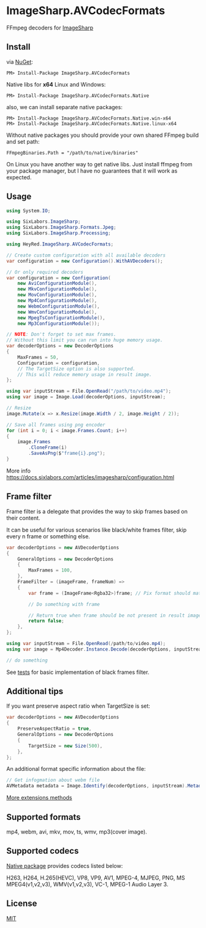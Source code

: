 # ImageSharp.AVCodecFormats
FFmpeg decoders for [ImageSharp](https://github.com/SixLabors/ImageSharp)

## Install
via [NuGet](https://www.nuget.org/packages/ImageSharp.AVCodecFormats):
```
PM> Install-Package ImageSharp.AVCodecFormats
```
Native libs for **x64** Linux and Windows:
```
PM> Install-Package ImageSharp.AVCodecFormats.Native
```
also, we can install separate native packages:

```
PM> Install-Package ImageSharp.AVCodecFormats.Native.win-x64
PM> Install-Package ImageSharp.AVCodecFormats.Native.linux-x64
```

Without native packages you should provide your own shared FFmpeg build and set path:

`FFmpegBinaries.Path = "/path/to/native/binaries"`

On Linux you have another way to get native libs. Just install ffmpeg from your package manager, but I have no guarantees that it will work as expected.

## Usage

```C#
using System.IO;

using SixLabors.ImageSharp;
using SixLabors.ImageSharp.Formats.Jpeg;
using SixLabors.ImageSharp.Processing;

using HeyRed.ImageSharp.AVCodecFormats;

// Create custom configuration with all available decoders
var configuration = new Configuration().WithAVDecoders();

// Or only required decoders
var configuration = new Configuration(
    new AviConfigurationModule(),
    new MkvConfigurationModule(),
    new MovConfigurationModule(),
    new Mp4ConfigurationModule(),
    new WebmConfigurationModule(),
    new WmvConfigurationModule(),
    new MpegTsConfigurationModule(),
    new Mp3ConfigurationModule());

// NOTE: Don't forget to set max frames.
// Without this limit you can run into huge memory usage.
var decoderOptions = new DecoderOptions
{
    MaxFrames = 50,
    Configuration = configuration,
    // The TargetSize option is also supported. 
    // This will reduce memory usage in result image.   
};

using var inputStream = File.OpenRead("/path/to/video.mp4");
using var image = Image.Load(decoderOptions, inputStream);

// Resize
image.Mutate(x => x.Resize(image.Width / 2, image.Height / 2)); 

// Save all frames using png encoder
for (int i = 0; i < image.Frames.Count; i++)
{
    image.Frames
        .CloneFrame(i)
        .SaveAsPng($"frame{i}.png");
}
```
More info <https://docs.sixlabors.com/articles/imagesharp/configuration.html>

## Frame filter
Frame filter is a delegate that provides the way to skip frames based on their content.

It can be useful for various scenarios like black/white frames filter, skip every n frame or something else.

```C#
var decoderOptions = new AVDecoderOptions
{
    GeneralOptions = new DecoderOptions
    {
        MaxFrames = 100,
    },
    FrameFilter = (imageFrame, frameNum) =>
    {
        var frame = (ImageFrame<Rgba32>)frame; // Pix format should match with Load/Decode methods

        // Do something with frame

        // Return true when frame should be not present in result image
        return false;
    },
};

using var inputStream = File.OpenRead(/path/to/video.mp4);
using var image = Mp4Decoder.Instance.Decode(decoderOptions, inputStream);

// do something
```
See [tests](https://github.com/hey-red/ImageSharp.AVCodecFormats/blob/master/test/ImageSharp.AVCodecFormats.Tests/FrameFilterTests.cs) for basic implementation of black frames filter.

## Additional tips
If you want preserve aspect ratio when TargetSize is set:

```C#
var decoderOptions = new AVDecoderOptions
{
    PreserveAspectRatio = true,
    GeneralOptions = new DecoderOptions
    {
        TargetSize = new Size(500),
    },
};
```

An additional format specific information about the file:

```C#
// Get infogmation about webm file
AVMetadata metadata = Image.Identify(decoderOptions, inputStream).Metadata.GetWebmMetadata();
```
[More extensions methods](https://github.com/hey-red/ImageSharp.AVCodecFormats/blob/master/src/ImageSharp.AVCodecFormats/MetadataExtensions.cs)

## Supported formats
mp4, webm, avi, mkv, mov, ts, wmv, mp3(cover image).

## Supported codecs
[Native package](https://www.nuget.org/packages/ImageSharp.AVCodecFormats.Native) provides codecs listed below:

H263, H264, H.265(HEVC), VP8, VP9, AV1, MPEG-4, MJPEG, PNG, MS MPEG4(v1,v2,v3), WMV(v1,v2,v3), VC-1, MPEG-1 Audio Layer 3.

## License
[MIT](LICENSE)
